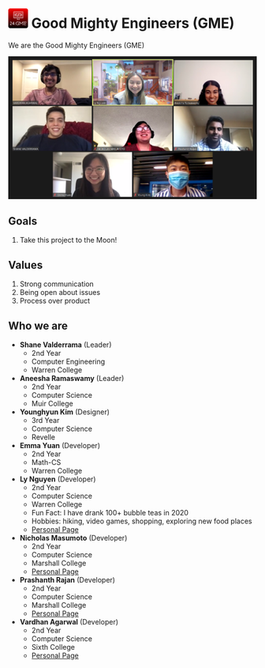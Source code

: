 # <img src="./imgs/logo.png" height="40px" width="40px"> **G**ood **M**ighty **E**ngineers **(GME)** 

We are the Good Mighty Engineers (GME)

![Group Photo](./imgs/teamphoto.png)

## Goals
1. Take this project to the Moon!

## Values
1. Strong communication
2. Being open about issues
3. Process over product

## Who we are

* **Shane Valderrama** (Leader)
  * 2nd Year
  * Computer Engineering
  * Warren College
* **Aneesha Ramaswamy** (Leader)
  * 2nd Year
  * Computer Science
  * Muir College
* **Younghyun Kim** (Designer)
  * 3rd Year
  * Computer Science
  * Revelle
* **Emma Yuan** (Developer)
  * 2nd Year
  * Math-CS
  * Warren College
* **Ly Nguyen** (Developer)
  * 2nd Year
  * Computer Science
  * Warren College
  * Fun Fact: I have drank 100+ bubble teas in 2020
  * Hobbies: hiking, video games, shopping, exploring new food places
  * [Personal Page](https://www.linkedin.com/in/lynguyxn/)
* **Nicholas Masumoto** (Developer)
  * 2nd Year
  * Computer Science
  * Marshall College
  * [Personal Page](https://github.com/nmasumot)
* **Prashanth Rajan** (Developer)
  * 2nd Year
  * Computer Science
  * Marshall College
  * [Personal Page](http://linkedin.com/in/rajanprashanth/)
* **Vardhan Agarwal** (Developer)
  * 2nd Year
  * Computer Science
  * Sixth College
  * [Personal Page](https://www.linkedin.com/in/vardhanagarwal/)
